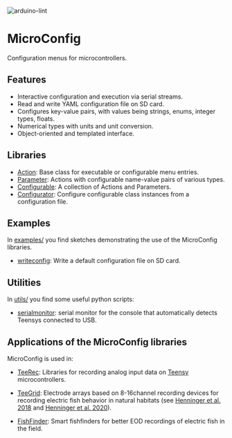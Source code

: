 ![arduino-lint](https://github.com/janscience/MicroControl/actions/workflows/arduino-lint.yml/badge.svg)

# MicroConfig

Configuration menus for microcontrollers.


## Features

- Interactive configuration and execution via serial streams.
- Read and write YAML configuration file on SD card.
- Configures key-value pairs, with values being strings, enums, integer types, floats.
- Numerical types with units and unit conversion.
- Object-oriented and templated interface.


## Libraries

- [Action](src/Action.h): Base class for executable or configurable menu entries.
- [Parameter](src/Parameter.h): Actions with configurable name-value pairs of various types.
- [Configurable](src/Configurable.h): A collection of Actions and Parameters.
- [Configurator](src/Configuration.h): Configure configurable class instances from a configuration file.


## Examples

In [examples/](examples) you find sketches demonstrating the use of
the MicroConfig libraries.

- [writeconfig](examples/writeconfig): Write a default configuration file on SD card.


## Utilities

In [utils/](utils) you find some useful python scripts:

- [serialmonitor](utils/serialmonitor.py): serial monitor for the
  console that automatically detects Teensys connected to USB.


## Applications of the MicroConfig libraries

MicroConfig is used in:

- [TeeRec](https://github.com/janscience/TeeRec): Libraries for
  recording analog input data on
  [Teensy](https://www.pjrc.com/teensy/) microcontrollers.

- [TeeGrid](https://github.com/janscience/TeeGrid): Electrode arrays
  based on 8-16channel recording devices for recording electric fish
  behavior in natural habitats (see [Henninger et
  al. 2018](https://doi.org/10.1523/JNEUROSCI.0350-18.2018) and
  [Henninger et al. 2020](https://doi.org/10.1242/jeb.206342)).

- [FishFinder](https://github.com/janscience/FishFinder): Smart
  fishfinders for better EOD recordings of electric fish in the field.
